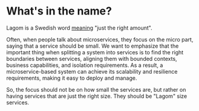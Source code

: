 <!--- Copyright (C) 2016 Lightbend Inc. <https://www.lightbend.com> -->
# What's in the name?

Lagom is a Swedish word [meaning](https://en.wikipedia.org/wiki/Lagom) "just the right amount".

Often, when people talk about microservices, they focus on the micro part, saying that a service should be small. We want to emphasize that the important thing when splitting a system into services is to find the right boundaries between services, aligning them with bounded contexts, business capabilities, and isolation requirements. As a result, a microservice-based system can achieve its scalability and resilience requirements, making it easy to deploy and manage.

So, the focus should not be on how small the services are, but rather on having services that are just the right size. They should be "Lagom" size services.
